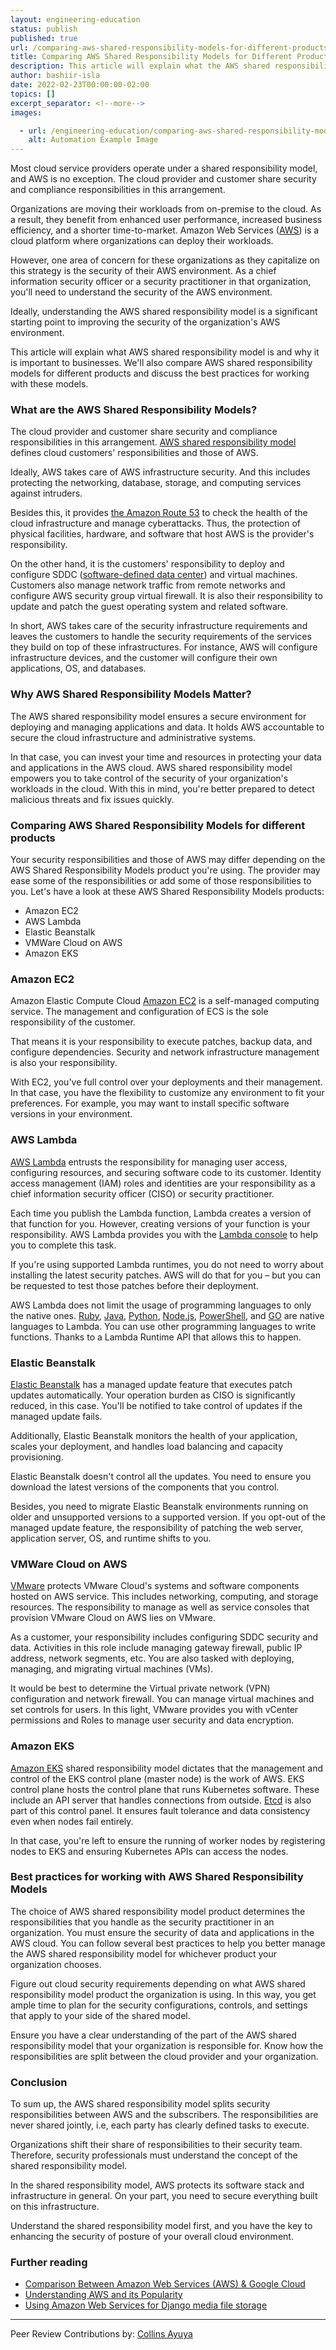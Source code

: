 ```yaml
---
layout: engineering-education
status: publish
published: true
url: /comparing-aws-shared-responsibility-models-for-different-products/
title: Comparing AWS Shared Responsibility Models for Different Products
description: This article will explain what the AWS shared responsibility model is and why it is important to businesses.
author: bashiir-isla
date: 2022-02-23T00:00:00-02:00
topics: []
excerpt_separator: <!--more-->
images:

  - url: /engineering-education/comparing-aws-shared-responsibility-models-for-different-products/hero.jpg
    alt: Automation Example Image
---
```

Most cloud service providers operate under a shared responsibility model, and AWS is no exception. The cloud provider and customer share security and compliance responsibilities in this arrangement.
<!--more-->
Organizations are moving their workloads from on-premise to the cloud. As a result, they benefit from enhanced user performance, increased business efficiency, and a shorter time-to-market. Amazon Web Services ([AWS](/engineering-education/what-is-aws-and-why-is-aws-so-popular/)) is a cloud platform where organizations can deploy their workloads.

However, one area of concern for these organizations as they capitalize on this strategy is the security of their AWS environment. As a chief information security officer or a security practitioner in that organization, you'll need to understand the security of the AWS environment.

Ideally, understanding the AWS shared responsibility model is a significant starting point to improving the security of the organization's AWS environment.

This article will explain what AWS shared responsibility model is and why it is important to businesses. We'll also compare AWS shared responsibility models for different products and discuss the best practices for working with these models.

### What are the AWS Shared Responsibility Models?
The cloud provider and customer share security and compliance responsibilities in this arrangement. [AWS shared responsibility model](https://aws.amazon.com/compliance/shared-responsibility-model/) defines cloud customers' responsibilities and those of AWS.

Ideally, AWS takes care of AWS infrastructure security. And this includes protecting the networking, database, storage, and computing services against intruders.

Besides this, it provides [the Amazon Route 53](https://docs.aws.amazon.com/Route53/latest/DeveloperGuide/Welcome.html) to check the health of the cloud infrastructure and manage cyberattacks. Thus, the protection of physical facilities, hardware, and software that host AWS is the provider's responsibility.

On the other hand, it is the customers' responsibility to deploy and configure SDDC ([software-defined data center](https://searchconvergedinfrastructure.techtarget.com/definition/software-defined-data-center-SDDC#)) and virtual machines. Customers also manage network traffic from remote networks and configure AWS security group virtual firewall. It is also their responsibility to update and patch the guest operating system and related software.

In short, AWS takes care of the security infrastructure requirements and leaves the customers to handle the security requirements of the services they build on top of these infrastructures. For instance, AWS will configure infrastructure devices, and the customer will configure their own applications, OS, and databases.

### Why AWS Shared Responsibility Models Matter?
The AWS shared responsibility model ensures a secure environment for deploying and managing applications and data. It holds AWS accountable to secure the cloud infrastructure and administrative systems.

In that case, you can invest your time and resources in protecting your data and applications in the AWS cloud. AWS shared responsibility model empowers you to take control of the security of your organization's workloads in the cloud. With this in mind, you're better prepared to detect malicious threats and fix issues quickly.

### Comparing AWS Shared Responsibility Models for different products
Your security responsibilities and those of AWS may differ depending on the AWS Shared Responsibility Models product you're using. The provider may ease some of the responsibilities or add some of those responsibilities to you. Let's have a look at these AWS Shared Responsibility Models products:

- Amazon EC2
- AWS Lambda
- Elastic Beanstalk
- VMWare Cloud on AWS
- Amazon EKS

### Amazon EC2
Amazon Elastic Compute Cloud [Amazon EC2](https://aws.amazon.com/ec2/) is a self-managed computing service. The management and configuration of ECS is the sole responsibility of the customer.

That means it is your responsibility to execute patches, backup data, and configure dependencies. Security and network infrastructure management is also your responsibility.

With EC2, you've full control over your deployments and their management. In that case, you have the flexibility to customize any environment to fit your preferences. For example, you may want to install specific software versions in your environment.

### AWS Lambda
[AWS Lambda](https://docs.aws.amazon.com/lambda/latest/dg/applications-console.html) entrusts the responsibility for managing user access, configuring resources, and securing software code to its customer. Identity access management (IAM) roles and identities are your responsibility as a chief information security officer (CISO) or security practitioner.

Each time you publish the Lambda function, Lambda creates a version of that function for you. However, creating versions of your function is your responsibility. AWS Lambda provides you with the [Lambda console](https://docs.aws.amazon.com/lambda/latest/dg/applications-console.html) to help you to complete this task.

If you're using supported Lambda runtimes, you do not need to worry about installing the latest security patches. AWS will do that for you – but you can be requested to test those patches before their deployment.

AWS Lambda does not limit the usage of programming languages to only the native ones. [Ruby](https://www.ruby-lang.org/en/), [Java](https://www.java.com/), [Python](https://www.python.org/), [Node.js](https://nodejs.org/), [PowerShell](https://github.com/PowerShell/PowerShell), and [GO](https://go.dev/) are native languages to Lambda. You can use other programming languages to write functions. Thanks to a Lambda Runtime API that allows this to happen.

### Elastic Beanstalk
[Elastic Beanstalk](https://aws.amazon.com/elasticbeanstalk/) has a managed update feature that executes patch updates automatically. Your operation burden as CISO is significantly reduced, in this case. You'll be notified to take control of updates if the managed update fails.

Additionally, Elastic Beanstalk monitors the health of your application, scales your deployment, and handles load balancing and capacity provisioning.

Elastic Beanstalk doesn't control all the updates. You need to ensure you download the latest versions of the components that you control.

Besides, you need to migrate Elastic Beanstalk environments running on older and unsupported versions to a supported version. If you opt-out of the managed update feature, the responsibility of patching the web server, application server, OS, and runtime shifts to you.

### VMWare Cloud on AWS
[VMware](https://docs.vmware.com/en/VMware-Cloud-on-AWS/index.html) protects VMware Cloud's systems and software components hosted on AWS service. This includes networking, computing, and storage resources. The responsibility to manage as well as service consoles that provision VMware Cloud on AWS lies on VMware.

As a customer, your responsibility includes configuring SDDC security and data. Activities in this role include managing gateway firewall, public IP address, network segments, etc. You are also tasked with deploying, managing, and migrating virtual machines (VMs).

It would be best to determine the Virtual private network (VPN) configuration and network firewall. You can manage virtual machines and set controls for users. In this light, VMware provides you with vCenter permissions and Roles to manage user security and data encryption.

### Amazon EKS
[Amazon EKS](https://aws.amazon.com/eks/) shared responsibility model dictates that the management and control of the EKS control plane (master node) is the work of AWS. EKS control plane hosts the control plane that runs Kubernetes software. These include an API server that handles connections from outside. [Etcd](https://etcd.io/) is also part of this control panel. It ensures fault tolerance and data consistency even when nodes fail entirely.

In that case, you're left to ensure the running of worker nodes by registering nodes to EKS and ensuring Kubernetes APIs can access the nodes.

### Best practices for working with AWS Shared Responsibility Models
The choice of AWS shared responsibility model product determines the responsibilities that you handle as the security practitioner in an organization. You must ensure the security of data and applications in the AWS cloud. You can follow several best practices to help you better manage the AWS shared responsibility model for whichever product your organization chooses.

Figure out cloud security requirements depending on what AWS shared responsibility model product the organization is using. In this way, you get ample time to plan for the security configurations, controls, and settings that apply to your side of the shared model.

Ensure you have a clear understanding of the part of the AWS shared responsibility model that your organization is responsible for. Know how the responsibilities are split between the cloud provider and your organization.

### Conclusion
To sum up, the AWS shared responsibility model splits security responsibilities between AWS and the subscribers. The responsibilities are never shared jointly, i.e, each party has clearly defined tasks to execute.

Organizations shift their share of responsibilities to their security team. Therefore, security professionals must understand the concept of the shared responsibility model.

In the shared responsibility model, AWS protects its software stack and infrastructure in general. On your part, you need to secure everything built on this infrastructure.

Understand the shared responsibility model first, and you have the key to enhancing the security of posture of your overall cloud environment.

### Further reading
- [Comparison Between Amazon Web Services (AWS) & Google Cloud](/engineering-education/aws-vs-google-cloud/)
- [Understanding AWS and its Popularity](/engineering-education/what-is-aws-and-why-is-aws-so-popular/)
- [Using Amazon Web Services for Django media file storage](engineering-education/using-amazon-web-service-for-django-media-files-storage/)

---
Peer Review Contributions by: [Collins Ayuya](https://www.section.io/engineering-education/authors/collins-ayuya/)
